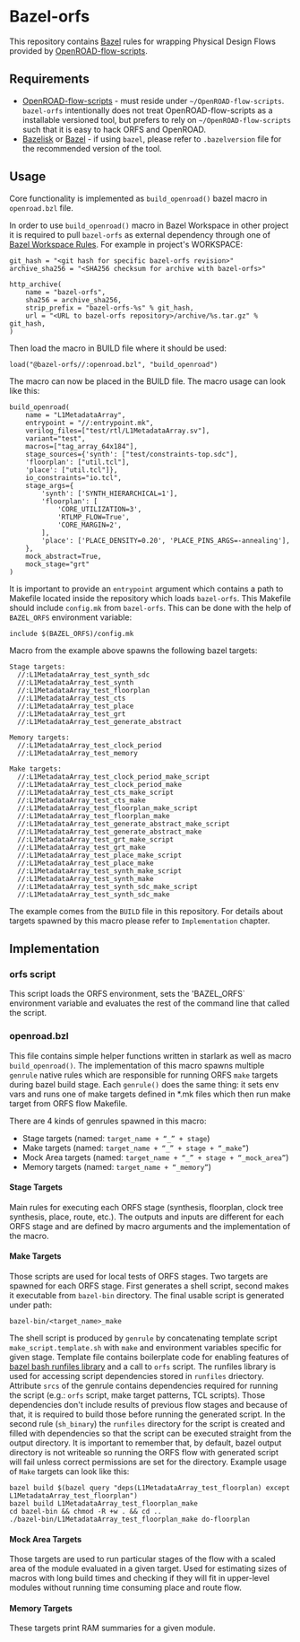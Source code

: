 # Bazel-orfs

This repository contains [Bazel](https://bazel.build/) rules for wrapping Physical Design Flows provided by [OpenROAD-flow-scripts](https://github.com/The-OpenROAD-Project/OpenROAD-flow-scripts).

## Requirements

* [OpenROAD-flow-scripts](https://github.com/The-OpenROAD-Project/OpenROAD-flow-scripts) - must reside under `~/OpenROAD-flow-scripts`. `bazel-orfs` intentionally does not treat OpenROAD-flow-scripts as a installable versioned tool, but prefers to rely on `~/OpenROAD-flow-scripts` such that it is easy to hack ORFS and OpenROAD.
* [Bazelisk](https://bazel.build/install/bazelisk) or [Bazel](https://bazel.build/install) - if using `bazel`, please refer to `.bazelversion` file for the recommended version of the tool.

## Usage

Core functionality is implemented as `build_openroad()` bazel macro in `openroad.bzl` file.

In order to use `build_openroad()` macro in Bazel Workspace in other project it is required to pull `bazel-orfs` as external dependency through one of [Bazel Workspace Rules](https://bazel.build/reference/be/workspace). For example in project's WORKSPACE:

```
git_hash = "<git hash for specific bazel-orfs revision>"
archive_sha256 = "<SHA256 checksum for archive with bazel-orfs>"

http_archive(
    name = "bazel-orfs",
    sha256 = archive_sha256,
    strip_prefix = "bazel-orfs-%s" % git_hash,
    url = "<URL to bazel-orfs repository>/archive/%s.tar.gz" % git_hash,
)
```

Then load the macro in BUILD file where it should be used:

```
load("@bazel-orfs//:openroad.bzl", "build_openroad")
```

The macro can now be placed in the BUILD file. The macro usage can look like this:

```
build_openroad(
    name = "L1MetadataArray",
    entrypoint = "//:entrypoint.mk",
    verilog_files=["test/rtl/L1MetadataArray.sv"],
    variant="test",
    macros=["tag_array_64x184"],
    stage_sources={'synth': ["test/constraints-top.sdc"],
    'floorplan': ["util.tcl"],
    'place': ["util.tcl"]},
    io_constraints="io.tcl",
    stage_args={
        'synth': ['SYNTH_HIERARCHICAL=1'],
        'floorplan': [
            'CORE_UTILIZATION=3',
            'RTLMP_FLOW=True',
            'CORE_MARGIN=2',
        ],
        'place': ['PLACE_DENSITY=0.20', 'PLACE_PINS_ARGS=-annealing'],
    },
    mock_abstract=True,
    mock_stage="grt"
)
```

It is important to provide an `entrypoint` argument which contains a path to Makefile located inside the repository which loads `bazel-orfs`. This Makefile should include `config.mk` from `bazel-orfs`. This can be done with the help of `BAZEL_ORFS` environment variable:

```
include $(BAZEL_ORFS)/config.mk
```

Macro from the example above spawns the following bazel targets:

```
Stage targets:
  //:L1MetadataArray_test_synth_sdc
  //:L1MetadataArray_test_synth
  //:L1MetadataArray_test_floorplan
  //:L1MetadataArray_test_cts
  //:L1MetadataArray_test_place
  //:L1MetadataArray_test_grt
  //:L1MetadataArray_test_generate_abstract

Memory targets:
  //:L1MetadataArray_test_clock_period
  //:L1MetadataArray_test_memory

Make targets:
  //:L1MetadataArray_test_clock_period_make_script
  //:L1MetadataArray_test_clock_period_make
  //:L1MetadataArray_test_cts_make_script
  //:L1MetadataArray_test_cts_make
  //:L1MetadataArray_test_floorplan_make_script
  //:L1MetadataArray_test_floorplan_make
  //:L1MetadataArray_test_generate_abstract_make_script
  //:L1MetadataArray_test_generate_abstract_make
  //:L1MetadataArray_test_grt_make_script
  //:L1MetadataArray_test_grt_make
  //:L1MetadataArray_test_place_make_script
  //:L1MetadataArray_test_place_make
  //:L1MetadataArray_test_synth_make_script
  //:L1MetadataArray_test_synth_make
  //:L1MetadataArray_test_synth_sdc_make_script
  //:L1MetadataArray_test_synth_sdc_make
```

The example comes from the `BUILD` file in this repository. For details about targets spawned by this macro please refer to `Implementation` chapter.

## Implementation

### orfs script

This script loads the ORFS environment, sets the 'BAZEL_ORFS` environment variable and evaluates the rest of the command line that called the script.

### openroad.bzl

This file contains simple helper functions written in starlark as well as macro `build_openroad()`. The implementation of this macro spawns multiple `genrule` native rules which are responsible for running ORFS `make` targets during bazel build stage. Each `genrule()` does the same
thing: it sets env vars and runs one of make targets defined in *.mk files which then run make target from ORFS flow Makefile.

There are 4 kinds of genrules spawned in this macro:

* Stage targets (named: `target_name + “_” + stage`)
* Make targets (named: `target_name + “_” + stage + “_make”`)
* Mock Area targets (named: `target_name + “_” + stage + “_mock_area”`)
* Memory targets (named: `target_name + “_memory”`)

#### Stage Targets

Main rules for executing each ORFS stage (synthesis, floorplan, clock tree synthesis, place, route, etc.). The outputs and inputs are different for each ORFS stage and are defined by macro arguments and the implementation of the macro.

#### Make Targets

Those scripts are used for local tests of ORFS stages.
Two targets are spawned for each ORFS stage. First generates a shell script, second makes it executable from `bazel-bin` directory. The final usable script is generated under path:

```
bazel-bin/<target_name>_make
```

The shell script is produced by `genrule` by concatenating template script `make_script.template.sh` with `make` and environment variables specific for given stage. Template file contains boilerplate code for enabling features of [bazel bash runfiles library](https://github.com/bazelbuild/bazel/blob/master/tools/bash/runfiles/runfiles.bash) and a call to `orfs` script. The runfiles library is used for accessing script dependencies stored in `runfiles` driectory. Attribute `srcs` of the genrule contains dependencies required for running the script (e.g.: `orfs` script, make target patterns, TCL scripts). Those dependencies don't include results of previous flow stages and because of that, it is required to build those before running the generated script.
In the second rule (`sh_binary`) the `runfiles` directory for the script is created and filled with dependencies so that the script can be executed straight from the output directory. It is important to remember that, by default, bazel output directory is not writeable so running the ORFS flow with generated script will fail unless correct permissions are set for the directory. Example usage of `Make` targets can look like this:

```
bazel build $(bazel query "deps(L1MetadataArray_test_floorplan) except L1MetadataArray_test_floorplan")
bazel build L1MetadataArray_test_floorplan_make
cd bazel-bin && chmod -R +w . && cd ..
./bazel-bin/L1MetadataArray_test_floorplan_make do-floorplan
```

#### Mock Area Targets

Those targets are used to run particular stages of the flow with a scaled area of the module evaluated in a given target. Used for estimating sizes of macros with long build times and checking if they will fit in upper-level modules without running time consuming place and route flow.

#### Memory Targets

These targets print RAM summaries for a given module.
